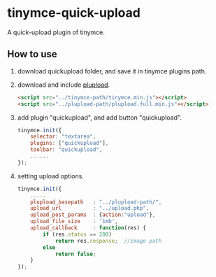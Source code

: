 tinymce-quick-upload
===================
A quick-upload plugin of tinymce.

How to use
--------
1. download quickupload folder, and save it in tinymce plugins path.

2. download and include [plupload](http://www.plupload.com/).

	```html
	<script src="../tinymce-path/tinymce.min.js"></script>
	<script src="../plupload-path/plupload.full.min.js"></script>
	```

3. add plugin "quickupload", and add button "quickupload".

	```js
	tinymce.init({
		selector: "textarea",
		plugins: ["quickupload"],
		toolbar: "quickupload",
		......
	});
	```

4. setting upload options.

	```js
	tinymce.init({
		.....
		plupload_basepath	: "../plupload-path/",
		upload_url			: "../upload.php",
		upload_post_params	: {action:"upload"},
		upload_file_size	: '1mb',
		upload_callback		: function(res) {
			if (res.status == 200)
				return res.response;  //image path
			else
				return false;
		}
	});
	```